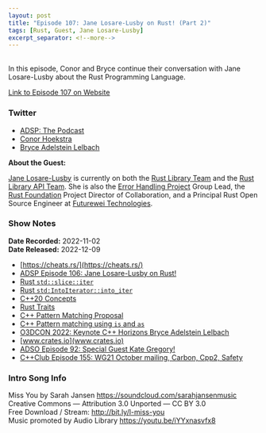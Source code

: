 ```yaml
---
layout: post
title: "Episode 107: Jane Losare-Lusby on Rust! (Part 2)"
tags: [Rust, Guest, Jane Losare-Lusby]
excerpt_separator: <!--more-->
---
```


<div id="buzzsprout-player-11843077"></div><script src="https://www.buzzsprout.com/1501960/11843077-episode-107-jane-losare-lusby-on-rust-part-2.js?container_id=buzzsprout-player-11843077&player=small" type="text/javascript" charset="utf-8"></script>

<br>In this episode, Conor and Bryce continue their conversation with Jane Losare-Lusby about the Rust Programming Language.
 
<!--more-->

[Link to Episode 107 on Website](https://adspthepodcast.com/2022/12/09/Episode-107.html)

### Twitter
 
* [ADSP: The Podcast](https://twitter.com/adspthepodcast) 
* [Conor Hoekstra](https://twitter.com/code_report)
* [Bryce Adelstein Lelbach](https://twitter.com/blelbach)

**About the Guest:**

[Jane Losare-Lusby](https://twitter.com/yaahc_) is currently on both the [Rust Library Team](https://www.rust-lang.org/governance/teams/library#Library%20team) and the [Rust Library API Team](https://www.rust-lang.org/governance/teams/library#Library%20API%20team). She is also the [Error Handling Project](https://github.com/rust-lang/project-error-handling) Group Lead, the [Rust Foundation](https://foundation.rust-lang.org/) Project Director of Collaboration, and a Principal Rust Open Source Engineer at [Futurewei Technologies](https://www.futurewei.com/).

### Show Notes
 
**Date Recorded:** 2022-11-02 <br>
**Date Released:** 2022-12-09

* [https://cheats.rs/](https://cheats.rs/)
* [ADSP Episode 106: Jane Losare-Lusby on Rust!](https://adspthepodcast.com/2022/12/02/Episode-106.html)
* [Rust `std::slice::iter`](https://doc.rust-lang.org/stable/std/primitive.slice.html#method.iter)
* [Rust `std:IntoIterator::into_iter`](https://doc.rust-lang.org/stable/std/iter/trait.IntoIterator.html#tymethod.into_iter)
* [C++20 Concepts](https://en.cppreference.com/w/cpp/language/constraints)
* [Rust Traits](https://doc.rust-lang.org/book/ch10-02-traits.html)
* [C++ Pattern Matching Proposal](https://www.open-std.org/jtc1/sc22/wg21/docs/papers/2020/p1371r3.pdf)
* [C++ Pattern matching using `is` and `as`](https://www.open-std.org/jtc1/sc22/wg21/docs/papers/2021/p2392r0.pdf)
* [O3DCON 2022: Keynote C++ Horizons Bryce Adelstein Lelbach](https://www.youtube.com/watch?v=CPiE_OihzxE)
* [www.crates.io](www.crates.io)
* [ADSO Episode 92: Special Guest Kate Gregory!](https://adspthepodcast.com/2022/08/26/Episode-92.html)
* [C++Club Episode 155: WG21 October mailing, Carbon, Cpp2, Safety](https://youtu.be/k8K-ZlFt6Ig)

### Intro Song Info
 
Miss You by Sarah Jansen https://soundcloud.com/sarahjansenmusic<br>
Creative Commons — Attribution 3.0 Unported — CC BY 3.0<br>
Free Download / Stream: http://bit.ly/l-miss-you<br>
Music promoted by Audio Library https://youtu.be/iYYxnasvfx8<br>
